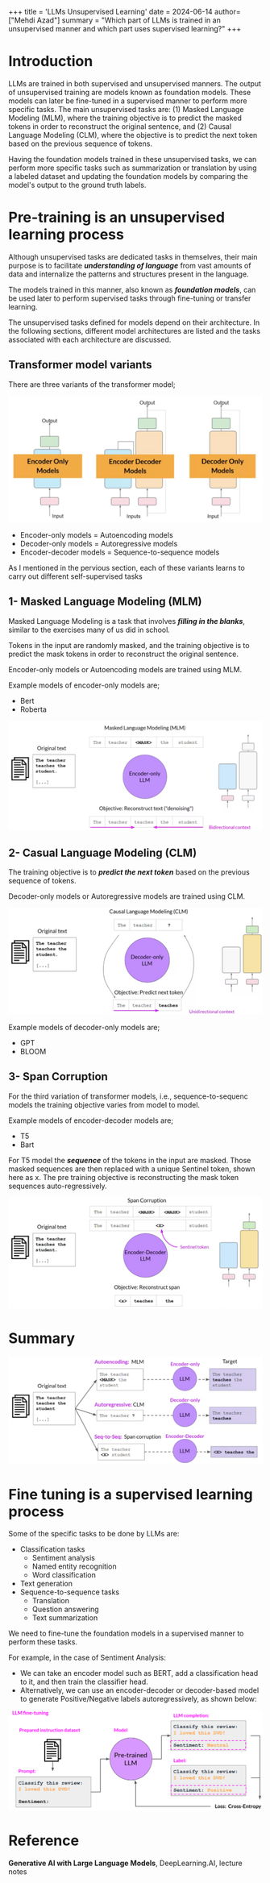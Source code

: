 
+++
title = 'LLMs Unsupervised Learning'
date = 2024-06-14
author= ["Mehdi Azad"]
summary = "Which part of LLMs is trained in an unsupervised manner and which part uses supervised learning?"
+++

# Introduction

LLMs are trained in both supervised and unsupervised manners. The output of unsupervised training are models known as foundation models. These models can later be fine-tuned in a supervised manner to perform more specific tasks. The main unsupervised tasks are: (1) Masked Language Modeling (MLM), where the training objective is to predict the masked tokens in order to reconstruct the original sentence, and (2) Causal Language Modeling (CLM), where the objective is to predict the next token based on the previous sequence of tokens.

Having the foundation models trained in these unsupervised tasks, we can perform more specific tasks such as summarization or translation by using a labeled dataset and updating the foundation models by comparing the model's output to the ground truth labels.

# Pre-training is an unsupervised learning process

Although unsupervised tasks are dedicated tasks in themselves, their main purpose is to facilitate ***understanding of language*** from vast amounts of data and internalize the patterns and structures present in the language. 

The models trained in this manner, also known as ***foundation models***, can be used later to perform supervised tasks through fine-tuning or transfer learning.

The unsupervised tasks defined for models depend on their architecture. In the following sections, different model architectures are listed and the tasks associated with each architecture are discussed.

## Transformer model variants

There are three variants of the transformer model;

 

![variants](./variants.png)

- Encoder-only models = Autoencoding models
- Decoder-only models =  Autoregressive models
- Encoder-decoder models = Sequence-to-sequence models

As I mentioned in the pervious section, each of these variants learns to carry out different self-supervised tasks

## 1- Masked Language Modeling (MLM)

Masked Language Modeling is a task that involves ***filling in the blanks***, similar to the exercises many of us did in school.

Tokens in the input are randomly masked, and the training objective is to predict the mask tokens in order to reconstruct the original sentence. 

Encoder-only models or Autoencoding models are trained using MLM. 

Example models of encoder-only models are;

- Bert
- Roberta

![MLM](./MLM.png)

## 2- Casual Language Modeling (CLM)

The training objective is to ***predict the next token*** based on the previous sequence of tokens.

Decoder-only models or Autoregressive models are trained using CLM.

![CLM](./CLM.png)

Example models of decoder-only models are;

- GPT
- BLOOM

## 3- Span Corruption

For the third variation of transformer models, i.e., sequence-to-sequenc models the training objective varies from model to model. 

Example models of encoder-decoder models are; 

- T5
- Bart

For T5 model the  ***sequence*** of the tokens in the input are masked. Those masked sequences are then replaced with a unique Sentinel token, shown here as x.  The pre training objective is reconstructing the mask token sequences auto-regressively.

![Span](./Span.png)

# Summary

![summary](./summary.png)

# Fine tuning is a supervised learning process

Some of the specific tasks to be done by LLMs are:

- Classification tasks
    - Sentiment analysis
    - Named entity recognition
    - Word classification
- Text generation
- Sequence-to-sequence tasks
    - Translation
    - Question answering
    - Text summarization

We need to fine-tune the foundation models in a supervised manner to perform these tasks.

For example, in the case of Sentiment Analysis:

- We can take an encoder model such as BERT, add a classification head to it, and then train the classifier head.
- Alternatively, we can use an encoder-decoder or decoder-based model to generate Positive/Negative labels autoregressively, as shown below:

![finetune](./finetune.png)


# Reference

**Generative AI with Large Language Models**, DeepLearning.AI, lecture notes
